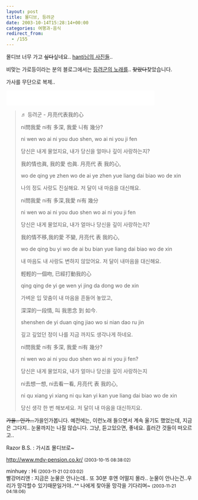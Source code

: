 ```yaml
---
layout: post
title: 몰디브, 등려군
date: 2003-10-14T15:28:14+00:00
categories: 여행과-음식
redirect_from:
  - /155
---
```


몰디브 너무 가고 <S>싶다</S>싶네요.. <A href="http://hanti.x-y.net/cgi-bin/ez2000/ezboard.cgi?db=myphoto&amp;action=read&amp;dbf=177">hanti님의 사진들</A>..

비맞는 가로등이라는 분의 블로그에서는 <A href="http://streetlamp.egloos.com/68155/">등려군의 노래를</A>.. <S>찾았다</S>찾았습니다.

가사를 무단으로 복제..

<EMBED src="/mp3/月亮代表我的心 (첨밀밀).mp3" width=400 height=40 type=audio/mpeg loop="true" autostart="false">

<BLOCKQUOTE>♬ 등려군 - 月亮代表我的心

ni問我愛 ni有 多深, 我愛 니有 幾分?

ni wen wo ai ni you duo shen, wo ai ni you ji fen

당신은 내게 물었지요, 내가 당신을 얼마나 깊이 사랑하는지?

我的情也眞, 我的愛 也眞. 月亮代 表 我的心,

wo de qing ye zhen wo de ai ye zhen yue liang dai biao wo de xin

나의 정도 사랑도 진실해요. 저 달이 내 마음을 대신해요.

ni問我愛 ni有 多深,我愛 ni有 幾分

ni wen wo ai ni you duo shen wo ai ni you ji fen

당신은 내게 물었지요, 내가 얼마나 당신을 깊이 사랑하는지?

我的情不移,我的愛 不變, 月亮代 表 我的心,

wo de qing bu yi wo de ai bu bian yue liang dai biao wo de xin

내 마음도 내 사랑도 변하지 않았어요. 저 달이 내마음을 대신해요.

輕輕的一個吻, 已經打動我的心

qing qing de yi ge wen yi jing da dong wo de xin

가벼운 입 맞춤이 내 마음을 흔들어 놓았고,

深深的一段情, 叫 我思念 到 如今.

shenshen de yi duan qing jiao wo si nian dao ru jin

깊고 깊었던 정이 나를 지금 까지도 생각나게 하네요.

ni問我愛 ni有 多深, 我愛 ni有 幾分?

ni wen wo ai ni you duo shen wo ai ni you ji fen?

당신은 내게 물었지요, 내가 얼마나 당신을 깊이 사랑하는지

ni去想一想, ni去看一看, 月亮代 表 我的心,

ni qu xiang yi xiang ni qu kan yi kan yue liang dai biao wo de xin

당신 생각 한 번 해보세요. 저 달이 내 마음을 대신하지요.</BLOCKQUOTE>

<S>가을.. 인가...</S>가을인가봅니다. 예전에는, 이런노래 들으면서 계속 울기도 했었는데, 지금은 그다지.. 눈물까지는 나질 않습니다. 그냥, 듣고있으면, 좋네요. 흘러간 것들이 떠오르고..
<div id=comments>
<div class=comment>
<!--- cmt:323 --->
<!--- mail: --->
<!--- parent:0 --->
Razor B.S. : 
가시죠 몰디브로~

<a href="http://www.mdv-pension.co.kr/">http://www.mdv-pension.co.kr/</a>
 <small>(2003-10-15 08:38:02)</small>
</div>
<div class=comment>
<!--- cmt:324 --->
<!--- mail: --->
<!--- parent:0 --->
minhuey : 
Hi
 <small>(2003-11-21 02:03:02)</small>
</div>
<div class=comment>
<!--- cmt:325 --->
<!--- mail: --->
<!--- parent:0 --->
빨강머리앤 : 
지금은 눈물은 안나는데..
또 30분 후엔 어떨지 몰라..
눈물이 안나는건..우리가 망각할수 있기때문일거야..^^
나에게 찾아올 망각을 기다리며~
 <small>(2003-11-21 04:18:06)</small>
</div>
</div>
